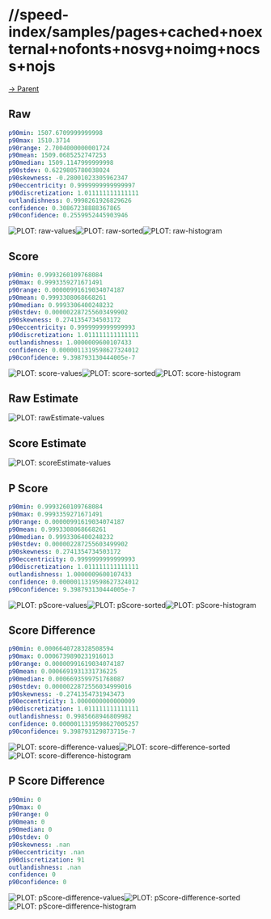 
# //speed-index/samples/pages+cached+noexternal+nofonts+nosvg+noimg+nocss+nojs

[→ Parent](../..)


## Raw


```yaml
p90min: 1507.6709999999998
p90max: 1510.3714
p90range: 2.7004000000001724
p90mean: 1509.0685252747253
p90median: 1509.1147999999998
p90stdev: 0.6229805780038024
p90skewness: -0.28001023305962347
p90eccentricity: 0.9999999999999997
p90discretization: 1.011111111111111
outlandishness: 0.9998261926829626
confidence: 0.30867238888367865
p90confidence: 0.2559952445903946

```

![PLOT: raw-values](./raw/values.svg)![PLOT: raw-sorted](./raw/sorted.svg)![PLOT: raw-histogram](./raw/histogram.svg)
## Score


```yaml
p90min: 0.9993260109768084
p90max: 0.9993359271671491
p90range: 0.00000991619034074187
p90mean: 0.9993308068668261
p90median: 0.9993306400248232
p90stdev: 0.000002287255603499902
p90skewness: 0.2741354734503172
p90eccentricity: 0.9999999999999993
p90discretization: 1.011111111111111
outlandishness: 1.0000009600107433
confidence: 0.0000011319598627324012
p90confidence: 9.398793130444005e-7

```

![PLOT: score-values](./score/values.svg)![PLOT: score-sorted](./score/sorted.svg)![PLOT: score-histogram](./score/histogram.svg)
## Raw Estimate

![PLOT: rawEstimate-values](./rawEstimate/values.svg)
## Score Estimate

![PLOT: scoreEstimate-values](./scoreEstimate/values.svg)
## P Score


```yaml
p90min: 0.9993260109768084
p90max: 0.9993359271671491
p90range: 0.00000991619034074187
p90mean: 0.9993308068668261
p90median: 0.9993306400248232
p90stdev: 0.000002287255603499902
p90skewness: 0.2741354734503172
p90eccentricity: 0.9999999999999993
p90discretization: 1.011111111111111
outlandishness: 1.0000009600107433
confidence: 0.0000011319598627324012
p90confidence: 9.398793130444005e-7

```

![PLOT: pScore-values](./pScore/values.svg)![PLOT: pScore-sorted](./pScore/sorted.svg)![PLOT: pScore-histogram](./pScore/histogram.svg)
## Score Difference


```yaml
p90min: 0.0006640728328508594
p90max: 0.0006739890231916013
p90range: 0.00000991619034074187
p90mean: 0.0006691931331736225
p90median: 0.0006693599751768087
p90stdev: 0.0000022872556034999016
p90skewness: -0.2741354731943473
p90eccentricity: 1.0000000000000009
p90discretization: 1.011111111111111
outlandishness: 0.9985668946809982
confidence: 0.0000011319598627005257
p90confidence: 9.398793129873715e-7

```

![PLOT: score-difference-values](./score-difference/values.svg)![PLOT: score-difference-sorted](./score-difference/sorted.svg)![PLOT: score-difference-histogram](./score-difference/histogram.svg)
## P Score Difference


```yaml
p90min: 0
p90max: 0
p90range: 0
p90mean: 0
p90median: 0
p90stdev: 0
p90skewness: .nan
p90eccentricity: .nan
p90discretization: 91
outlandishness: .nan
confidence: 0
p90confidence: 0

```

![PLOT: pScore-difference-values](./pScore-difference/values.svg)![PLOT: pScore-difference-sorted](./pScore-difference/sorted.svg)![PLOT: pScore-difference-histogram](./pScore-difference/histogram.svg)